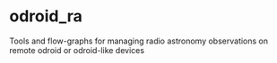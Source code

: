 # odroid_ra
Tools and flow-graphs for managing radio astronomy observations on remote odroid or odroid-like devices
